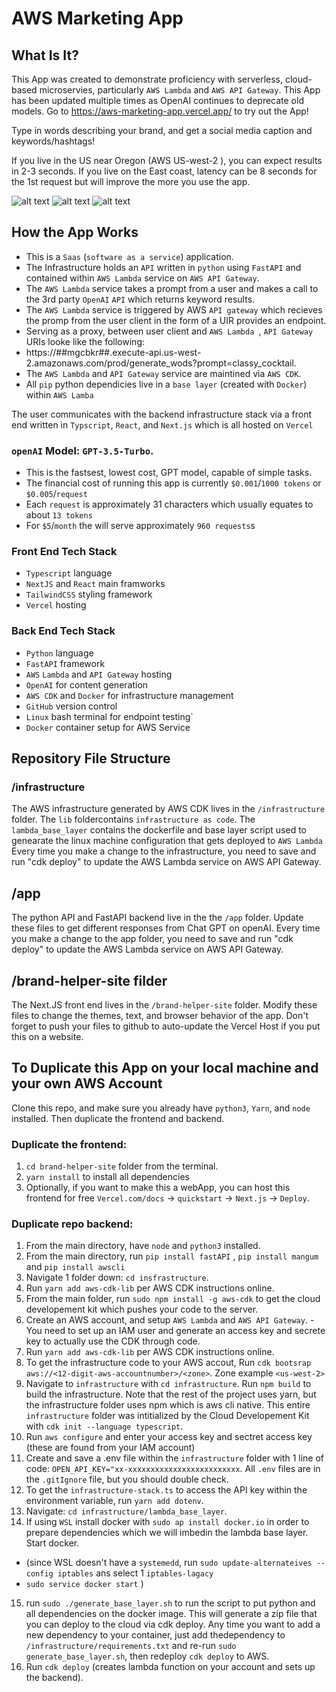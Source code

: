 # AWS Marketing App

## What Is It?
This App was created to demonstrate proficiency with serverless, cloud-based microservies, particularly `AWS Lambda` and `AWS API Gateway`.
This App has been updated multiple times as OpenAI continues to deprecate old models.
Go to https://aws-marketing-app.vercel.app/ to try out the App!

Type in words describing your brand, and get a social media caption and keywords/hashtags! 

If you live in the US near Oregon (AWS US-west-2 ), you can expect results in 2-3 seconds. 
If you live on the East coast, latency can be 8 seconds for the 1st request but will improve the more you use the app.

![alt text](https://github.com/RamonJOrtega/AWS_Marketing_App/blob/main/appPicture1.png)
![alt text](https://github.com/RamonJOrtega/AWS_Marketing_App/blob/main/appPictureLoading.png)
![alt text](https://github.com/RamonJOrtega/AWS_Marketing_App/blob/main/appPIcture2.png)

## How the App Works
- This is a `Saas` (`software as a service`) application.
- The Infrastructure holds an `API` written in `python` using `FastAPI` and contained within `AWS Lambda` service on `AWS API Gateway`.
- The `AWS Lambda` service takes a prompt from a user and makes a call to the 3rd party `OpenAI` `API` which returns keyword results.
- The `AWS Lambda` service is triggered by AWS `API gateway` which recieves the promp from the user client in the form of a UIR provides an endpoint.
- Serving as a proxy, between user client and `AWS Lambda `, `API Gateway` URIs looke like the following:
- https://##mgcbkr##.execute-api.us-west-2.amazonaws.com/prod/generate_wods?prompt=classy_cocktail. 
- The `AWS Lambda` and `API Gateway` service are maintined via `AWS CDK`.
- All `pip` python dependicies live in a `base layer` (created with `Docker`) within `AWS Lamba` 
  
The user communicates with the backend infrastructure stack via a front end written in `Typscript`, `React`, and `Next.js` which is all hosted on `Vercel`

### `openAI` Model: `GPT-3.5-Turbo`.
- This is the fastsest, lowest cost, GPT model, capable of simple tasks.
- The financial cost of running this app is currently `$0.001`/`1000 tokens` or `$0.005`/`request`
- Each `request` is approximately 31 characters which usually equates to about `13 tokens`
- For `$5`/`month` the will serve approximately `960 requests`s

### Front End Tech Stack
- `Typescript` language
- `NextJS` and `React` main framworks
- `TailwindCSS` styling framework
- `Vercel` hosting

### Back End Tech Stack
- `Python` language
- `FastAPI` framework
- `AWS` `Lambda` and `API Gateway` hosting
- `OpenAI` for content generation
- `AWS CDK` and `Docker` for infrastructure management
- `GitHub` version control 
- `Linux` bash terminal for endpoint testing`
- `Docker` container setup for AWS Service

## Repository File Structure

### /infrastructure
The AWS infrastructure generated by AWS CDK lives in the `/infrastructure` folder.
The `lib` foldercontains `infrastructure as code`.
The `lambda_base_layer` contains the dockerfile and base layer script used to genearate the linux machine configuration that gets deployed to `AWS Lambda`
Every time you make a change to the infrastructure, you need to save and run "cdk deploy" to update the AWS Lambda service on AWS API Gateway.

## /app
The python API and FastAPI backend live in the the `/app` folder.
Update these files to get different responses from Chat GPT on openAI.
Every time you make a change to the app folder, you need to save and run "cdk deploy" to update the AWS Lambda service on AWS API Gateway.

## /brand-helper-site filder
The Next.JS front end lives in the `/brand-helper-site` folder.
Modify these files to change the themes, text, and browser behavior of the app.
Don't forget to push your files to github to auto-update the Vercel Host if you put this on a website.

## To Duplicate this App on your local machine and your own AWS Account
Clone this repo, and make sure you already have `python3`, `Yarn`, and `node` installed. Then duplicate the frontend and backend. 

### Duplicate the frontend:
1. `cd brand-helper-site` folder from the terminal.
2. `yarn install` to install all dependencies
3. Optionally, if you want to make this a webApp, you can host this frontend for free `Vercel.com/docs` -> `quickstart` -> `Next.js` -> `Deploy`.

### Duplicate repo backend:
1. From the main directory, have `node` and `python3` installed.
2. From the main directory, run `pip install fastAPI` , `pip install mangum` and `pip install awscli`
3. Navigate 1 folder down: `cd insfrastructure`. 
4. Run `yarn add aws-cdk-lib` per AWS CDK instructions online.
5. From the main folder, run `sudo npm install -g aws-cdk` to get the cloud developement kit which pushes your code to the server.
6. Create an AWS account, and setup `AWS Lambda` and `AWS API Gateway`.
   -You need to set up an IAM user and generate an access key and secrete key to actually use the CDK through code.
7. Run `yarn add aws-cdk-lib` per AWS CDK instructions online.
8. To get the infrastructure code to your AWS accout, Run `cdk bootsrap aws://<12-digit-aws-accountnumber>/<zone>`. Zone example `<us-west-2>`
9. Navigate to `infrastructure` with `cd infrastructure`. Run `npm build` to build the infrastructure. Note that the rest of the project uses yarn, but the infrastructure folder uses npm which is aws cli native. This entire `infrastructure` folder was intitialized by the Cloud Developement Kit with `cdk init --language typescript`.
10. Run `aws configure` and enter your access key and sectret access key (these are found from your IAM account)
11. Create and save a .env file within the `infrastructure` folder with 1 line of code: `OPEN_API_KEY="xx-xxxxxxxxxxxxxxxxxxxxxxxxx`. All `.env` files are in the `.gitIgnore` file, but you should double check.
12. To get the `infrastructure-stack.ts` to access the API key within the environment variable, run `yarn add dotenv`.
13. Navigate: `cd infrastructure/lambda_base_layer`.
14. If using `WSL` install docker with `sudo ap install docker.io` in order to prepare dependencies which we will imbedin the lambda base layer. Start docker.
   - (since WSL doesn't have a `systemedd`, run `sudo update-alternateives --config iptables` ans select 1 `iptables-lagacy` 
   - `sudo service docker start` )
15. run `sudo ./generate_base_layer.sh` to run the script to put python and all dependencies on the docker image. This will generate a zip file that you can deploy to the cloud via cdk deploy. Any time you want to add a new dependency to your container, just add thedependency to `/infrastructure/requirements.txt` and re-run `sudo generate_base_layer.sh`, then redeploy `cdk deploy` to AWS.
16. Run `cdk deploy` (creates lambda function on your account and sets up the backend).



